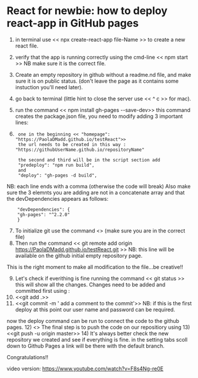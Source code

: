 # React for newbie: how to deploy react-app in GitHub pages


1) in terminal use << npx create-react-app file-Name >> to create a new react file.
2) verify that the app is running correctly using the cmd-line << npm start >> NB make sure it is the correct file.
3) Create an empty repository in github without a readme.nd file, and make sure it is on public status. (don't leave the page as it contains some instuction you'll need later).
4) go back to terminal (little hint to close the server use << ^ c >> for mac).
5) run the command << npm install gh-pages --save-dev>>
this command creates the package.json file, you need to modify adding 3 important lines:

6)      one in the beginning << "homepage": "https://PaolaDMadd.github.io/testReact">> 
        the url needs to be created in this way : "https://githubUserName.github.io/repositoryName"

        the second and third will be in the script section add  
        "predeploy": "npm run build", 
        and
        "deploy": "gh-pages -d build",

NB:     each line ends with a comma (otherwise the code will break)
        Also make sure the 3 elemnts you are adding are not in a concatenate array and that the devDependencies         appears as follows:
        
        "devDependencies": {
        "gh-pages": "^2.2.0"
        }

7) To initialize git use the command <<git init>> (make sure you are in the correct file)
8) Then run the command << git remote add origin https://PaolaDMadd.github.io/testReact.git >> NB: this line will be available on the github initial empty repository page.

This is the right moment to make all modification to the file...be creative!!

9) Let's check if everithing is fine running the command << git status >> this will show all the changes.
   Changes need to be added and committed first using : 
10) <<git add .>> 
11) <<git commit -m ' add a comment to the commit'>>
    NB: if this is the first deploy at this point our user name and password can be required.

now the deploy command can be run to connect the code to the github pages.
12) <<npm run deploy>> 
The final step is to push the code on our repositiory using
13) <<git push -u origin master>>
14) It's always better check the new repository we created and see if everything is fine. 
    in the setting tabs scoll down to Github Pages a link will be there with the default branch.
   
Congratulations!! 

video version:  https://www.youtube.com/watch?v=F8s4Ng-re0E
